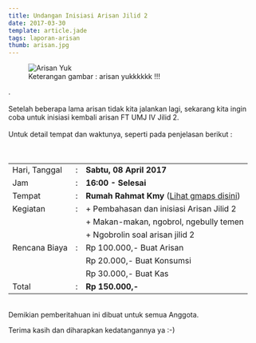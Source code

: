 ```yaml
---
title: Undangan Inisiasi Arisan Jilid 2
date: 2017-03-30
template: article.jade
tags: laporan-arisan
thumb: arisan.jpg
---
```


<figure>
  <img class="lazy content-img" src="/story/assets/img/placeholder.png" data-src="/story/assets/img/arisan.jpg" alt="Arisan Yuk" />
  <figcaption>Keterangan gambar : arisan yukkkkkk !!!</figcaption>
</figure>.


<br/>
<br/>
Setelah beberapa lama arisan tidak kita jalankan lagi, sekarang kita ingin coba untuk inisiasi kembali arisan FT UMJ IV Jilid 2.
<br/><br/>
Untuk detail tempat dan waktunya, seperti pada penjelasan berikut :
<br/><br/>

<br/>
<span class="more"></span>

|					| 	|											|
|------------------	|---|-------------------------------------------|
| Hari, Tanggal		| : | **Sabtu, 08 April 2017** 					|
| Jam				| : | **16:00 - Selesai** 						|
| Tempat 			| : | **Rumah Rahmat Kmy** ([Lihat gmaps disini](https://goo.gl/maps/sLRL3Sh616r)) |
| Kegiatan	 		| : | + Pembahasan dan inisiasi Arisan Jilid 2  |
|					|	| + Makan-makan, ngobrol, ngebully temen	|
|					|	| + Ngobrolin soal arisan jilid 2			|
| Rencana Biaya		| :	| Rp 100.000,- Buat Arisan					|
| 					| 	| Rp  20.000,- Buat Konsumsi				|
| 					| 	| Rp  30.000,- Buat Kas 					|
| Total				| :	| **Rp 150.000,-**							|

<br/>
Demikian pemberitahuan ini dibuat untuk semua Anggota.
<br/>

Terima kasih dan diharapkan kedatangannya ya :-)


